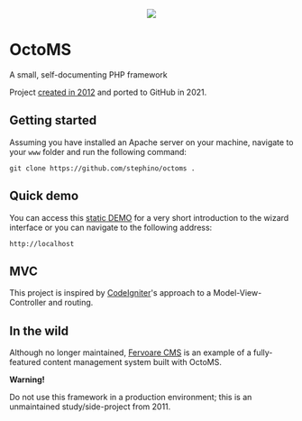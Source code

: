 <p align="center">
    <a href="https://stephino.github.io/octoms/">
        <img src="https://repository-images.githubusercontent.com/385881254/ca37305d-1281-4ce4-8b20-2a9d2d3c16c4"/>
    </a>
</p>

# OctoMS

A small, self-documenting PHP framework

Project [created in 2012](https://code.google.com/archive/p/fervoare-cms/) and ported to GitHub in 2021.

## Getting started

Assuming you have installed an Apache server on your machine, navigate to your `www` folder and run the following command:

```
git clone https://github.com/stephino/octoms .
```

## Quick demo

You can access this [static DEMO](https://stephino.github.io/octoms/) for a very short introduction to the wizard interface or
you can navigate to the following address:

```
http://localhost
```

## MVC

This project is inspired by [CodeIgniter](https://codeigniter.com)'s approach to a Model-View-Controller and routing.

## In the wild

Although no longer maintained, [Fervoare CMS](https://github.com/Stephino/fervoare) is an example of a fully-featured content management system built with OctoMS.

**Warning!**

Do not use this framework in a production environment; this is an unmaintained study/side-project from 2011.
